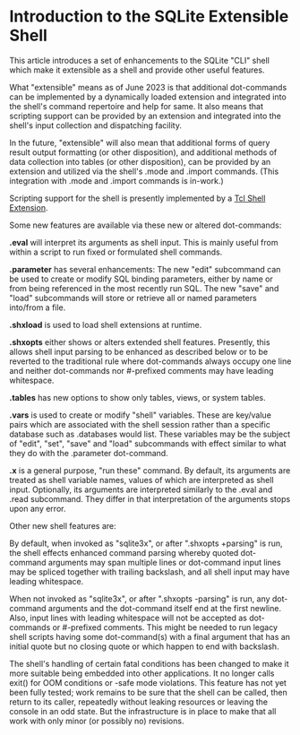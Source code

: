 # Introduction to the SQLite Extensible Shell #

This article introduces a set of enhancements to the SQLite "CLI" shell
which make it extensible as a shell and provide other useful features.

What "extensible" means as of June 2023 is that additional dot-commands
can be implemented by a dynamically loaded extension and integrated
into the shell's command repertoire and help for same. It also means
that scripting support can be provided by an extension and integrated
into the shell's input collection and dispatching facility.

In the future, "extensible" will also mean that additional forms of query
result output formatting (or other disposition), and additional methods
of data collection into tables (or other disposition), can be provided
by an extension and utilized via the shell's .mode and .import commands.
(This integration with .mode and .import commands is in-work.)

Scripting support for the shell is presently implemented by a
[Tcl Shell Extension](https://sqlite.org/src/file?name=doc/tcl_extension_intro.md&ci=cli_extension).

Some new features are available via these new or altered dot-commands:

**.eval** will interpret its arguments as shell input. This is mainly useful
from within a script to run fixed or formulated shell commands.

**.parameter** has several enhancements: The new "edit" subcommand can be
used to create or modify SQL binding parameters, either by name or from
being referenced in the most recently run SQL. The new "save" and "load"
subcommands will store or retrieve all or named parameters into/from a file.

**.shxload** is used to load shell extensions at runtime.

**.shxopts** either shows or alters extended shell features. Presently,
this allows shell input parsing to be enhanced as described below or to be
reverted to the traditional rule where dot-commands always occupy one line
and neither dot-commands nor #-prefixed comments may have leading whitespace.

**.tables** has new options to show only tables, views, or system tables.

**.vars** is used to create or modify "shell" variables. These are
key/value pairs which are associated with the shell session rather than
a specific database such as .databases would list. These variables may
be the subject of "edit", "set", "save" and "load" subcommands with
effect similar to what they do with the .parameter dot-command.

**.x** is a general purpose, "run these" command. By default, its arguments
are treated as shell variable names, values of which are interpreted as
shell input. Optionally, its arguments are interpreted similarly to the
.eval and .read subcommand. They differ in that interpretation of the
arguments stops upon any error.

Other new shell features are:

By default, when invoked as "sqlite3x", or after ".shxopts +parsing" is run,
the shell effects enhanced command parsing whereby quoted dot-command arguments
may span multiple lines or dot-command input lines may be spliced together
with trailing backslash, and all shell input may have leading whitespace.

When not invoked as "sqlite3x", or after ".shxopts -parsing" is run, any
dot-command arguments and the dot-command itself end at the first newline.
Also, input lines with leading whitespace will not be accepted as dot-commands
or #-prefixed comments.
This might be needed to run legacy shell scripts having some dot-command(s)
with a final argument that has an initial quote but no closing quote or
which happen to end with backslash.

The shell's handling of certain fatal conditions has been changed to make
it more suitable being embedded into other applications. It no longer calls
exit() for OOM conditions or -safe mode violations. This feature has not
yet been fully tested; work remains to be sure that the shell can be called,
then return to its caller, repeatedly without leaking resources or leaving
the console in an odd state. But the infrastructure is in place to make
that all work with only minor (or possibly no) revisions.
